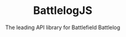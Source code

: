 <div>
  <h1 align=center>BattlelogJS</h1>
  <p align=center>The leading API library for Battlefield Battlelog</p>
</div>
